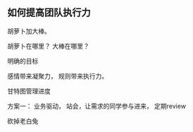 ## 如何提高团队执行力
胡萝卜加大棒。

胡萝卜在哪里？
大棒在哪里？



明确的目标

感情带来凝聚力， 规则带来执行力。

甘特图管理进度

方案一： 业务驱动， 站会，让需求的同学参与进来， 定期review

砍掉老白兔
